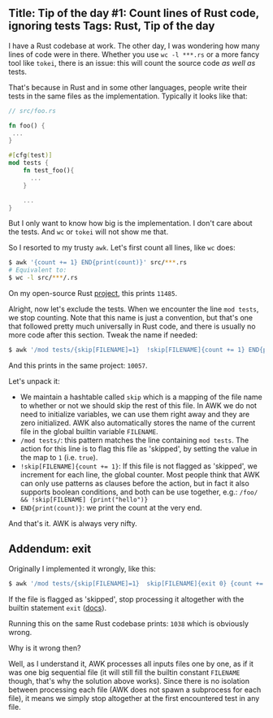 Title: Tip of the day #1: Count lines of Rust code, ignoring tests
Tags: Rust, Tip of the day
---

I have a Rust codebase at work. The other day, I was wondering how many lines of code were in there. Whether you use `wc -l ***.rs` or a more fancy tool like `tokei`, there is an issue: this will count the source code *as well as* tests. 

That's because in Rust and in some other languages, people write their tests in the same files as the implementation. Typically it looks like that:

```rust
// src/foo.rs

fn foo() { 
 ...
}

#[cfg(test)]
mod tests {
    fn test_foo(){
      ...
    }

    ...
}
```

But I only want to know how big is the implementation. I don't care about the tests. And `wc` or `tokei` will not show me that.

So I resorted to my trusty `awk`. Let's first count all lines, like `wc` does:

```sh
$ awk '{count += 1} END{print(count)}' src/***.rs
# Equivalent to:
$ wc -l src/***/.rs
```

On my open-source Rust [project](https://github.com/gaultier/kotlin-rs), this prints `11485`. 

Alright, now let's exclude the tests. When we encounter the line `mod tests`, we stop counting. Note that this name is just a convention, but that's one that followed pretty much universally in Rust code, and there is usually no more code after this section. Tweak the name if needed:

```sh
$ awk '/mod tests/{skip[FILENAME]=1}  !skip[FILENAME]{count += 1} END{print(count)}'  src/***.rs
```

And this prints in the same project: `10057`.

Let's unpack it:

- We maintain a hashtable called `skip` which is a mapping of the file name to whether or not we should skip the rest of this file. In AWK we do not need to initialize variables, we can use them right away and they are zero initialized. AWK also automatically stores the name of the current file in the global builtin variable `FILENAME`.
- `/mod tests/`: this pattern matches the line containing `mod tests`. The action for this line is to flag this file as 'skipped', by setting the value in the map to `1` (i.e. `true`).
- `!skip[FILENAME]{count += 1}`: If this file is not flagged as 'skipped', we increment for each line, the global counter. Most people think that AWK can only use patterns as clauses before the action, but in fact it also supports boolean conditions, and both can be use together, e.g.: `/foo/ && !skip[FILENAME] {print("hello")}`
- `END{print(count)}`: we print the count at the very end.

And that's it. AWK is always very nifty.

## Addendum: exit

Originally I implemented it wrongly, like this:


```sh
$ awk '/mod tests/{skip[FILENAME]=1}  skip[FILENAME]{exit 0} {count += 1} END{print(count)}'  src/***.rs
```

If the file is flagged as 'skipped', stop processing it altogether with the builtin statement `exit` ([docs](https://www.gnu.org/software/gawk/manual/html_node/Exit-Statement.html)).

Running this on the same Rust codebase prints: `1038` which is obviously wrong.

Why is it wrong then?

Well, as I understand it, AWK processes all inputs files one by one, as if it was one big sequential file (it will still fill the builtin constant `FILENAME` though, that's why the solution above works). Since there is no isolation between processing each file (AWK does not spawn a subprocess for each file), it means we simply stop altogether at the first encountered test in any file.
